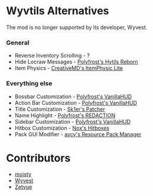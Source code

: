 # Wyvtils Alternatives

The mod is no longer supported by its developer, Wyvest.

### General

* Reverse Inventory Scrolling - ?
* Hide Locraw Messages - [Polyfrost's Hytils Reborn](https://modrinth.com/mod/hytils)
* Item Physics - [CreativeMD's ItemPhysic Lite](https://www.curseforge.com/minecraft/mc-mods/itemphysic-lite/files/2439695)

### Everything else
* Bossbar Customization - [Polyfrost's VanillaHUD](https://modrinth.com/mod/vanillahud)
* Action Bar Customization - [Polyfrost's VanillaHUD](https://modrinth.com/mod/vanillahud)
* Title Customization - [Sk1er's Patcher](https://sk1er.club/mods/patcher)
* Name Highlight - [Polyfrost's REDACTION](https://github.com/Polyfrost/REDACTION/releases/latest)
* Sidebar Customization - [Polyfrost's VanillaHUD](https://modrinth.com/mod/vanillahud)
* Hitbox Customization - [Nox's Hitboxes](https://cdn.discordapp.com/attachments/1009757412921708604/1133170184337764372/hitboxes-1.8.9-forge-1.0.0.jar)
* Pack GUI Modifier - [aycy's Resource Pack Manager](https://github.com/SkyblockClient/SkyblockClient-REPO/blob/main/files/mods/Resource_Pack_Manager_1.2.jar)

# Contributors

* [moisty](https://github.com/Mqisty)
* [Wyvest](https://github.com/Wyvest)
* [Zetvue](https://zetvue.github.io/)
